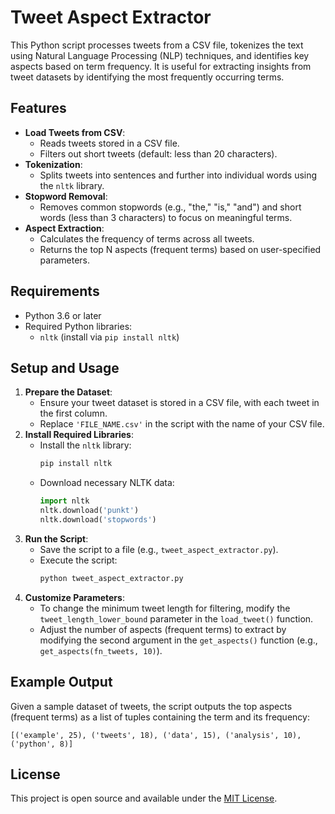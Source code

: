 # Tweet Aspect Extractor

This Python script processes tweets from a CSV file, tokenizes the text using Natural Language Processing (NLP) techniques, and identifies key aspects based on term frequency. It is useful for extracting insights from tweet datasets by identifying the most frequently occurring terms.

## Features
- **Load Tweets from CSV**:
  - Reads tweets stored in a CSV file.
  - Filters out short tweets (default: less than 20 characters).
- **Tokenization**:
  - Splits tweets into sentences and further into individual words using the `nltk` library.
- **Stopword Removal**:
  - Removes common stopwords (e.g., "the," "is," "and") and short words (less than 3 characters) to focus on meaningful terms.
- **Aspect Extraction**:
  - Calculates the frequency of terms across all tweets.
  - Returns the top N aspects (frequent terms) based on user-specified parameters.

## Requirements
- Python 3.6 or later
- Required Python libraries:
  - `nltk` (install via `pip install nltk`)

## Setup and Usage
1. **Prepare the Dataset**:
   - Ensure your tweet dataset is stored in a CSV file, with each tweet in the first column.
   - Replace `'FILE_NAME.csv'` in the script with the name of your CSV file.
2. **Install Required Libraries**:
   - Install the `nltk` library:
     ```bash
     pip install nltk
     ```
   - Download necessary NLTK data:
     ```python
     import nltk
     nltk.download('punkt')
     nltk.download('stopwords')
     ```
3. **Run the Script**:
   - Save the script to a file (e.g., `tweet_aspect_extractor.py`).
   - Execute the script:
     ```bash
     python tweet_aspect_extractor.py
     ```
4. **Customize Parameters**:
   - To change the minimum tweet length for filtering, modify the `tweet_length_lower_bound` parameter in the `load_tweet()` function.
   - Adjust the number of aspects (frequent terms) to extract by modifying the second argument in the `get_aspects()` function (e.g., `get_aspects(fn_tweets, 10)`).

## Example Output
Given a sample dataset of tweets, the script outputs the top aspects (frequent terms) as a list of tuples containing the term and its frequency:

```plaintext
[('example', 25), ('tweets', 18), ('data', 15), ('analysis', 10), ('python', 8)]
```

## License
This project is open source and available under the [MIT License](LICENSE).

